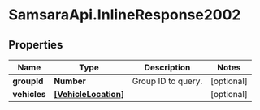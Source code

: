# SamsaraApi.InlineResponse2002

## Properties
Name | Type | Description | Notes
------------ | ------------- | ------------- | -------------
**groupId** | **Number** | Group ID to query. | [optional] 
**vehicles** | [**[VehicleLocation]**](VehicleLocation.md) |  | [optional] 


